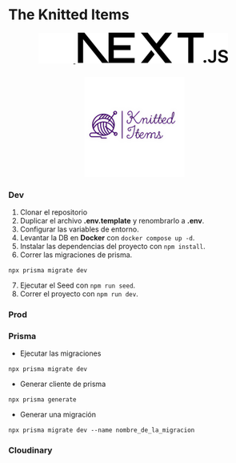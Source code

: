 # The Knitted Items

<p align="center">
  <a href="https://nextjs.org/" target="blank">
    <img src="./public/vercel.svg" width="70" alt="The Vercel Logo" />
    <img src="./public/next.svg" width="300" style="margin: 0 5px" alt="The Next Logo" />
  </a>
</p>

<p align="center">
  <a href="https://github.com/CJavat/knitted-items" target="blank">
    <img src="./public/Knitted Items - Logo.png" style="margin-top: 10px" width="200px" alt="The Knitted Items Logo" />
  </a>
</p>

### Dev

1. Clonar el repositorio
2. Duplicar el archivo **.env.template** y renombrarlo a **.env**.
3. Configurar las variables de entorno.
4. Levantar la DB en **Docker** con `docker compose up -d`.
5. Instalar las dependencias del proyecto con `npm install`.
6. Correr las migraciones de prisma.

```
npx prisma migrate dev
```

7. Ejecutar el Seed con `npm run seed`.
8. Correr el proyecto con `npm run dev`.

### Prod

### Prisma

- Ejecutar las migraciones

```
npx prisma migrate dev
```

- Generar cliente de prisma

```
npx prisma generate
```

- Generar una migración

```
npx prisma migrate dev --name nombre_de_la_migracion
```

### Cloudinary
